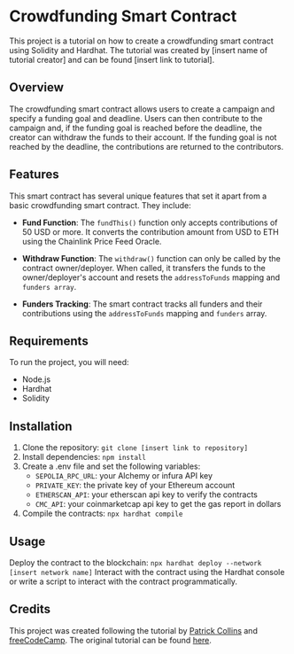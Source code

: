 # Crowdfunding Smart Contract

This project is a tutorial on how to create a crowdfunding smart contract using Solidity and Hardhat. The tutorial was created by [insert name of tutorial creator] and can be found [insert link to tutorial].

## Overview

The crowdfunding smart contract allows users to create a campaign and specify a funding goal and deadline. Users can then contribute to the campaign and, if the funding goal is reached before the deadline, the creator can withdraw the funds to their account. If the funding goal is not reached by the deadline, the contributions are returned to the contributors.

## Features

This smart contract has several unique features that set it apart from a basic crowdfunding smart contract. They include:

-   **Fund Function**: The `fundThis()` function only accepts contributions of 50 USD or more. It converts the contribution amount from USD to ETH using the Chainlink Price Feed Oracle.

-   **Withdraw Function**: The `withdraw()` function can only be called by the contract owner/deployer. When called, it transfers the funds to the owner/deployer's account and resets the `addressToFunds` mapping and `funders array`.

-   **Funders Tracking**: The smart contract tracks all funders and their contributions using the `addressToFunds` mapping and `funders` array.

## Requirements

To run the project, you will need:

-   Node.js
-   Hardhat
-   Solidity

## Installation

1. Clone the repository: `git clone [insert link to repository]`
2. Install dependencies: `npm install`
3. Create a .env file and set the following variables:
    - `SEPOLIA_RPC_URL`: your Alchemy or infura API key
    - `PRIVATE_KEY`: the private key of your Ethereum account
    - `ETHERSCAN_API`: your etherscan api key to verify the contracts
    - `CMC_API`: your coinmarketcap api key to get the gas report in dollars
4. Compile the contracts: `npx hardhat compile`

## Usage

Deploy the contract to the blockchain: `npx hardhat deploy --network [insert network name]`
Interact with the contract using the Hardhat console or write a script to interact with the contract programmatically.

## Credits

This project was created following the tutorial by [Patrick Collins](https://github.com/PatrickAlphaC) and [freeCodeCamp](https://www.freecodecamp.org/). The original tutorial can be found [here](https://github.com/smartcontractkit/full-blockchain-solidity-course-js#lesson-7-hardhat-fund-me).
